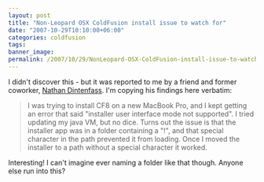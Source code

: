 ```yaml
---
layout: post
title: "Non-Leopard OSX ColdFusion install issue to watch for"
date: "2007-10-29T10:10:00+06:00"
categories: coldfusion 
tags: 
banner_image: 
permalink: /2007/10/29/NonLeopard-OSX-ColdFusion-install-issue-to-watch-for
---
```


I didn't discover this - but it was reported to me by a friend and former coworker, <a href="http://www.venturegeek.com/">Nathan Dintenfass</a>. I'm copying his findings here verbatim:

<blockquote>
<p>
I was trying to install CF8 on a new MacBook Pro, and I kept getting an error that said "installer user interface mode not supported".  I tried updating my java VM, but no dice.  Turns out the issue is that the installer app was in a folder containing a "!", and that special character in the path prevented it from loading. Once I moved the installer to a path without a special character it worked.
</p>
</blockquote>

Interesting! I can't imagine ever naming a folder like that though. Anyone else run into this?